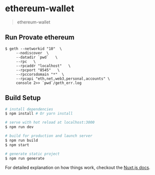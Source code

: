 # ethereum-wallet

> ethereum-wallet


## Run Provate ethereum

```
$ geth --networkid "10"  \
     --nodiscover  \
     --datadir `pwd`   \
     --rpc   \
     --rpcaddr "localhost"   \
     --rpcport "8545"   \
     --rpccorsdomain "*"  \
     --rpcapi "eth,net,web3,personal,accounts" \
     console 2>> `pwd`/geth_err.log
```

## Build Setup

``` bash
# install dependencies
$ npm install # Or yarn install

# serve with hot reload at localhost:3000
$ npm run dev

# build for production and launch server
$ npm run build
$ npm start

# generate static project
$ npm run generate
```

For detailed explanation on how things work, checkout the [Nuxt.js docs](https://github.com/nuxt/nuxt.js).
